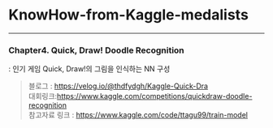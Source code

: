 # KnowHow-from-Kaggle-medalists
---
### Chapter4. Quick, Draw! Doodle Recognition
: 인기 게임 Quick, Draw!의 그림을 인식하는 NN 구성

>블로그 : https://velog.io/@thdfydgh/Kaggle-Quick-Dra <br>
>대회링크:https://www.kaggle.com/competitions/quickdraw-doodle-recognition <br>
>참고자료 링크 : https://www.kaggle.com/code/ttagu99/train-model

